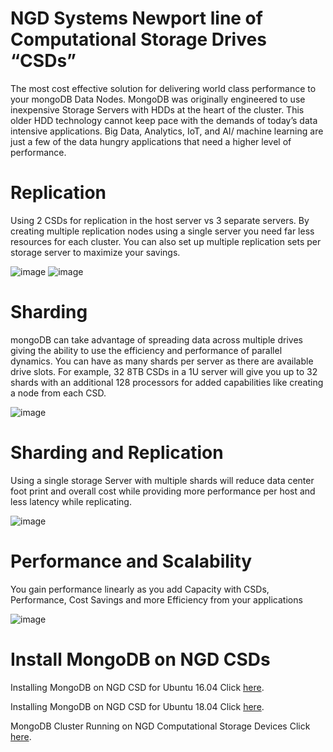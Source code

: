 
# NGD Systems Newport line of Computational Storage Drives “CSDs”
The most cost effective solution for delivering world class performance to your mongoDB Data Nodes. MongoDB was originally engineered to use inexpensive Storage Servers with HDDs at the heart of the cluster. This older HDD technology cannot keep pace with the demands of today’s data intensive applications. Big Data, Analytics, IoT, and AI/ machine learning are just a few of the data hungry applications that need a higher level of performance.

# Replication
Using 2 CSDs for replication in the host server vs 3 separate servers. By creating multiple replication nodes using a single server you need far less resources for each cluster. You can also set up multiple replication sets per storage server to maximize your savings.

![image](https://user-images.githubusercontent.com/31414094/138521393-85315fbc-0249-4316-b44b-18026bc525cf.png)
![image](https://user-images.githubusercontent.com/31414094/138521408-edaf66c5-95f1-4a4b-9edc-6947dbc67fdb.png)


# Sharding
mongoDB can take advantage of spreading data across multiple drives giving the ability to use the efficiency and performance of parallel dynamics. You can have as many shards per server as there are available drive slots. For example, 32 8TB CSDs in a 1U server will give you up to 32 shards with an additional 128 processors for added capabilities like creating a node from each CSD.

![image](https://user-images.githubusercontent.com/31414094/138521659-21d7a2a2-98f8-4d0a-82c1-c2bb93e7db0a.png)


# Sharding and Replication 
Using a single storage Server with multiple shards will reduce data center foot print and overall cost while providing more performance per host and less latency while replicating.

![image](https://user-images.githubusercontent.com/31414094/138522222-e2df7598-08f1-44fa-b3c0-704a80cf19d2.png)

# Performance and Scalability
You gain performance linearly as you add Capacity with CSDs, 
Performance, Cost Savings and more Efficiency from your applications 

![image](https://user-images.githubusercontent.com/31414094/138522462-4cb866d7-87fd-466a-8788-61708ff0a29d.png)


# Install MongoDB on NGD CSDs

Installing MongoDB on NGD CSD for Ubuntu 16.04 Click [here](./MongoDB_NGD_CSD_Ubuntu_16.04.md).

Installing MongoDB on NGD CSD for Ubuntu 18.04 Click [here](./MongoDB_NGD_CSD_Ubuntu_18.04.md).


MongoDB Cluster Running on NGD Computational Storage Devices Click [here](./MongoDB_Cluster/README.md).

